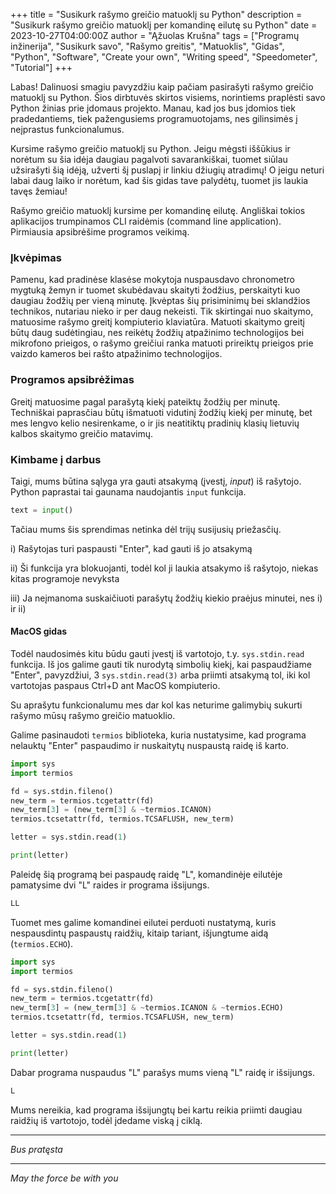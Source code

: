 +++
title = "Susikurk rašymo greičio matuoklį su Python"
description = "Susikurk rašymo greičio matuoklį per komandinę eilutę su Python"
date = 2023-10-27T04:00:00Z
author = "Ąžuolas Krušna"
tags = ["Programų inžinerija", "Susikurk savo", "Rašymo greitis", "Matuoklis", "Gidas", "Python", "Software", "Create your own", "Writing speed", "Speedometer", "Tutorial"]
+++

Labas! Dalinuosi smagiu pavyzdžiu kaip pačiam pasirašyti rašymo greičio matuoklį su Python. Šios dirbtuvės skirtos visiems, norintiems praplėsti savo Python žinias prie įdomaus projekto. Manau, kad jos bus įdomios tiek pradedantiems, tiek pažengusiems programuotojams, nes gilinsimės į neįprastus funkcionalumus.

Kursime rašymo greičio matuoklį su Python. Jeigu mėgsti iššūkius ir norėtum su šia idėja daugiau pagalvoti savarankiškai, tuomet siūlau užsirašyti šią idėją, užverti šį puslapį ir linkiu džiugių atradimų! O jeigu neturi labai daug laiko ir norėtum, kad šis gidas tave palydėtų, tuomet jis laukia tavęs žemiau!

Rašymo greičio matuoklį kursime per komandinę eilutę. Angliškai tokios aplikacijos trumpinamos CLI raidėmis (command line application). Pirmiausia apsibrėšime programos veikimą. 

### Įkvėpimas

Pamenu, kad pradinėse klasėse mokytoja nuspausdavo chronometro mygtuką žemyn ir tuomet skubėdavau skaityti žodžius, perskaityti kuo daugiau žodžių per vieną minutę. Įkvėptas šių prisiminimų bei sklandžios technikos, nutariau nieko ir per daug nekeisti. Tik skirtingai nuo skaitymo, matuosime rašymo greitį kompiuterio klaviatūra. Matuoti skaitymo greitį būtų daug sudėtingiau, nes reikėtų žodžių atpažinimo technologijos bei mikrofono prieigos, o rašymo greičiui ranka matuoti prireiktų prieigos prie vaizdo kameros bei rašto atpažinimo technologijos.                                                                         

### Programos apsibrėžimas

Greitį matuosime pagal parašytą kiekį pateiktų žodžių per minutę. Techniškai paprasčiau būtų išmatuoti vidutinį žodžių kiekį per minutę, bet mes lengvo kelio nesirenkame, o ir jis neatitiktų pradinių klasių lietuvių kalbos skaitymo greičio matavimų.

### Kimbame į darbus

Taigi, mums būtina sąlyga yra gauti atsakymą (įvestį, _input_) iš rašytojo. Python paprastai tai gaunama naudojantis `input` funkcija.

```python
text = input()
```

Tačiau mums šis sprendimas netinka dėl trijų susijusių priežasčių.

i) Rašytojas turi paspausti "Enter", kad gauti iš jo atsakymą

ii) Ši funkcija yra blokuojanti, todėl kol ji laukia atsakymo iš rašytojo, niekas kitas programoje nevyksta

iii) Ja neįmanoma suskaičiuoti parašytų žodžių kiekio praėjus minutei, nes i) ir ii)

#### MacOS gidas

Todėl naudosimės kitu būdu gauti įvestį iš vartotojo, t.y. `sys.stdin.read` funkcija. Iš jos galime gauti tik nurodytą simbolių kiekį, kai paspaudžiame "Enter", pavyzdžiui, 3 `sys.stdin.read(3)` arba priimti atsakymą tol, iki kol vartotojas paspaus Ctrl+D ant MacOS kompiuterio.

Su aprašytu funkcionalumu mes dar kol kas neturime galimybių sukurti rašymo mūsų rašymo greičio matuoklio.

Galime pasinaudoti `termios` biblioteka, kuria nustatysime, kad programa nelauktų "Enter" paspaudimo ir nuskaitytų nuspaustą raidę iš karto.

```python
import sys
import termios

fd = sys.stdin.fileno()
new_term = termios.tcgetattr(fd)
new_term[3] = (new_term[3] & ~termios.ICANON)
termios.tcsetattr(fd, termios.TCSAFLUSH, new_term)

letter = sys.stdin.read(1)

print(letter)
```

Paleidę šią programą bei paspaudę raidę "L", komandinėje eilutėje pamatysime dvi "L" raides ir programa išsijungs.

```bash
LL
```

Tuomet mes galime komandinei eilutei perduoti nustatymą, kuris nespausdintų paspaustų raidžių, kitaip tariant, išjungtume aidą (`termios.ECHO`).

```python
import sys
import termios

fd = sys.stdin.fileno()
new_term = termios.tcgetattr(fd)
new_term[3] = (new_term[3] & ~termios.ICANON & ~termios.ECHO)
termios.tcsetattr(fd, termios.TCSAFLUSH, new_term)

letter = sys.stdin.read(1)

print(letter)
```

Dabar programa nuspaudus "L" parašys mums vieną "L" raidę ir išsijungs.

```bash
L
```

Mums nereikia, kad programa išsijungtų bei kartu reikia priimti daugiau raidžių iš vartotojo, todėl įdedame viską į ciklą.

***

_Bus pratęsta_

***

_May the force be with you_
